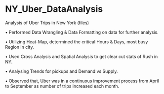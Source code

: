 # NY_Uber_DataAnalysis

Analysis of Uber Trips in New York (files)

• Performed Data Wrangling & Data Formatting on data for further analysis.

• Utilizing Heat-Map, determined the critical Hours & Days, most busy Region in city.

• Used Cross Analysis and Spatial Analysis to get clear cut stats of Rush in NY.

• Analysing Trends for pickups and Demand vs Supply.

• Observed that, Uber was in a continuous improvement process from April to September as number of trips
increased each month.
